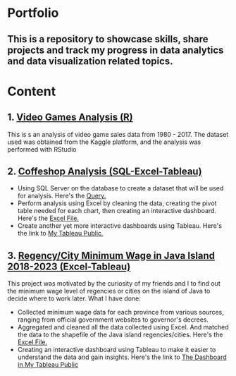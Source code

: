 # Portfolio
## This is a repository to showcase skills, share projects and track my progress in data analytics and data visualization related topics.

# Content
## 1. <a href="https://github.com/alfaradi/portfolio/blob/main/Video_games_analysis_R/video-game-sales-analysis.ipynb"> Video Games Analysis (R) </a>
This is s an analysis of video game sales data from 1980 - 2017. The dataset used was obtained from the Kaggle platform, and the analysis was performed with RStudio

## 2. <a href="https://github.com/alfaradi/portfolio/tree/main/Coffeshop_analysis_SQL-Excel-Tableau"> Coffeshop Analysis (SQL-Excel-Tableau) </a>
- Using SQL Server on the database to create a dataset that will be used for analysis. Here's the <a href="https://github.com/alfaradi/portfolio/blob/main/Coffeshop_analysis_SQL-Excel-Tableau/SQL_Query1_coffe_shop.sql"> Query. </a>
- Perform analysis using Excel by cleaning the data, creating the pivot table needed for each chart, then creating an interactive dashboard. Here's the <a href="https://github.com/alfaradi/portfolio/blob/main/Coffeshop_analysis_SQL-Excel-Tableau/Coffe_shop_analysis_Excel.xlsx"> Excel File. </a>
- Create another yet more interactive dashboards using Tableau. Here's the link to <a href="https://public.tableau.com/app/profile/alfaradi.krisna.ocsyta/viz/Coffeshop_Dashboard/MainDashboard"> My Tableau Public. </a>

## 3. <a href="https://public.tableau.com/app/profile/alfaradi.krisna.ocsyta/viz/UpahMinimumKabupatenKotadiPulauJawa2018-2023/Dashboard1">Regency/City Minimum Wage in Java Island 2018-2023 (Excel-Tableau) </a>
This project was motivated by the curiosity of my friends and I to find out the minimum wage level of regencies or cities on the island of Java to decide where to work later.
What I have done:
- Collected minimum wage data for each province from various sources, ranging from official government websites to governor's decrees.
- Aggregated and cleaned all the data collected using Excel. And matched the data to the shapefile of the Java island regencies/cities. Here's the <a href="https://github.com/alfaradi/portfolio/blob/main/UMK_Pulau_Jawa_Excel-Tableau/UMK_Pulau_Jawa_Dataset.xlsx"> Excel File. </a>
- Creating an interactive dashboard using Tableau to make it easier to understand the data and gain insights. Here's the link to  <a href="https://public.tableau.com/app/profile/alfaradi.krisna.ocsyta/viz/UpahMinimumKabupatenKotadiPulauJawa2018-2023/Dashboard1"> The Dashboard in My Tableau Public </a>
